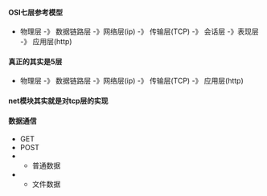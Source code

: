 #### OSI七层参考模型
- 物理层 -》 数据链路层 -》网络层(ip) -》 传输层(TCP) -》 会话层 -》表现层 -》 应用层(http)
#### 真正的其实是5层 
- 物理层 -》 数据链路层 -》网络层(ip) -》 传输层(TCP) -》 应用层(http)
#### net模块其实就是对tcp层的实现
#### 数据通信
- GET
- POST
- - 普通数据
- - 文件数据